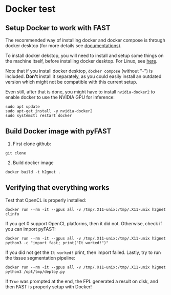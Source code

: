 # Docker test

## Setup Docker to work with FAST

The recommended way of installing docker and docker compose is through docker desktop (for more details see [documentations](https://docs.docker.com/compose/install/)).

To install docker dekstop, you will need to install and setup some things on the machine itself, before installing docker desktop. For Linux, see [here](https://docs.docker.com/desktop/install/linux-install/).

Note that if you install docker desktop, `docker compose` (without "-") is included. **Don't** install it separately, as you could easily install an outdated version which might not be compatible with this current setup.

Even still, after that is done, you might have to install `nvidia-docker2` to enable docker to use the NVIDIA GPU for inference:
```
sudo apt update
sudo apt-get install -y nvidia-docker2
sudo systemctl restart docker
```

## Build Docker image with pyFAST

1. First clone github:
```
git clone
```

2. Build docker image
```
docker build -t h2gnet .
```

## Verifying that everything works

Test that OpenCL is properly installed:

```
docker run --rm -it --gpus all -v /tmp/.X11-unix:/tmp/.X11-unix h2gnet clinfo
```

If you get 0 support OpenCL platforms, then it did not. Otherwise, check if you can import pyFAST:

```
docker run --rm -it --gpus all -v /tmp/.X11-unix:/tmp/.X11-unix h2gnet python3 -c "import fast; print("It worked!")"
```

If you did not get the `It worked!` print, then import failed. Lastly, try to run the tissue segmentation pipeline:

```
docker run --rm -it --gpus all -v /tmp/.X11-unix:/tmp/.X11-unix h2gnet python3 /opt/tmp/deploy.py
```

If `True` was prompted at the end, the FPL generated a result on disk, and then FAST is properly setup with Docker!

